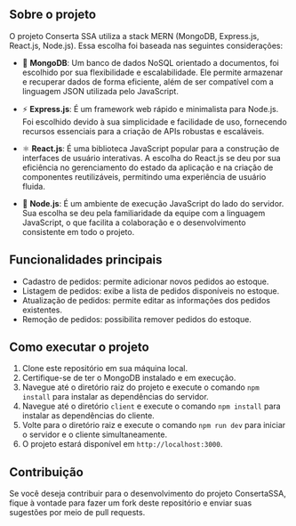 
## Sobre o projeto

O projeto Conserta SSA utiliza a stack MERN (MongoDB, Express.js, React.js, Node.js). Essa escolha foi baseada nas seguintes considerações:

- 💾 **MongoDB**: Um banco de dados NoSQL orientado a documentos, foi escolhido por sua flexibilidade e escalabilidade. Ele permite armazenar e recuperar dados de forma eficiente, além de ser compatível com a linguagem JSON utilizada pelo JavaScript.

- ⚡️ **Express.js**: É um framework web rápido e minimalista para Node.js. Foi escolhido devido à sua simplicidade e facilidade de uso, fornecendo recursos essenciais para a criação de APIs robustas e escaláveis.

- ⚛️ **React.js**: É uma biblioteca JavaScript popular para a construção de interfaces de usuário interativas. A escolha do React.js se deu por sua eficiência no gerenciamento do estado da aplicação e na criação de componentes reutilizáveis, permitindo uma experiência de usuário fluida.

- 🚀 **Node.js**: É um ambiente de execução JavaScript do lado do servidor. Sua escolha se deu pela familiaridade da equipe com a linguagem JavaScript, o que facilita a colaboração e o desenvolvimento consistente em todo o projeto.

## Funcionalidades principais

- Cadastro de pedidos: permite adicionar novos pedidos ao estoque.
- Listagem de pedidos: exibe a lista de pedidos disponíveis no estoque.
- Atualização de pedidos: permite editar as informações dos pedidos existentes.
- Remoção de pedidos: possibilita remover pedidos do estoque.

## Como executar o projeto

1. Clone este repositório em sua máquina local.
2. Certifique-se de ter o MongoDB instalado e em execução.
3. Navegue até o diretório raiz do projeto e execute o comando `npm install` para instalar as dependências do servidor.
4. Navegue até o diretório `client` e execute o comando `npm install` para instalar as dependências do cliente.
5. Volte para o diretório raiz e execute o comando `npm run dev` para iniciar o servidor e o cliente simultaneamente.
6. O projeto estará disponível em `http://localhost:3000`.

## Contribuição

Se você deseja contribuir para o desenvolvimento do projeto ConsertaSSA, fique à vontade para fazer um fork deste repositório e enviar suas sugestões por meio de pull requests.
